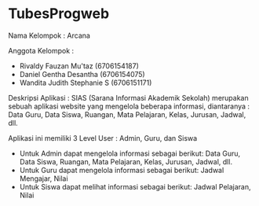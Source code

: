 
# TubesProgweb
Nama Kelompok : Arcana

Anggota Kelompok :
- Rivaldy Fauzan Mu'taz (6706154187)
- Daniel Gentha Desantha (6706154075)
- Wandita Judith Stephanie S (6706151171)

Deskripsi Aplikasi :
SIAS (Sarana Informasi Akademik Sekolah) merupakan sebuah aplikasi website yang mengelola beberapa informasi, diantaranya : 
Data Guru, Data Siswa, Ruangan, Mata Pelajaran, Kelas, Jurusan, Jadwal, dll.

Aplikasi ini memiliki 3 Level User : Admin, Guru, dan Siswa
- Untuk Admin dapat mengelola informasi sebagai berikut:
Data Guru, Data Siswa, Ruangan, Mata Pelajaran, Kelas, Jurusan, Jadwal, dll.
- Untuk Guru dapat mengelola informasi sebagai berikut:
Jadwal Mengajar, Nilai
- Untuk Siswa dapat melihat informasi sebagai berikut:
Jadwal Pelajaran, Nilai

